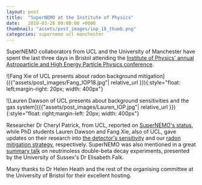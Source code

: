 ```yaml
---
layout: post
title:  "SuperNEMO at the Institute of Physics"
date:   2018-03-28 00:00:00 +0000
thumbnail: "assets/post_images/iop_18_thumb.png"
categories: supernemo ucl manchester
---
```


SuperNEMO collaborators from UCL and the University of Manchester have spent the last three days in Bristol attending the [Institute of Physics' annual Astroparticle and High Energy Particle Physics conference](http://appandhepp2018.iopconfs.org/home).

![Fang Xie of UCL presents about radon background mitigation]({{"assets/post_images/Fang_IOP18.jpg"| relative_url }}){:style="float: left;margin-right: 20px; width: 400px"}

![Lauren Dawson of UCL presents about background sensitivities and the gas system]({{"assets/post_images/Lauren_IOP.jpg"| relative_url }}){:style="float: right;margin-left: 20px; width: 400px"}


Researcher Dr Cheryl Patrick, from UCL, reported on [SuperNEMO's status](https://indico.cern.ch/event/695164/contributions/2922953/attachments/1623700/2584895/CPatrick_SuperNEMO_Status_IOP18.pdf), while PhD students Lauren Dawson and Fang Xie, also of UCL, gave updates on their research into [the detector's sensitivity](https://indico.cern.ch/event/695164/contributions/2922961/attachments/1623584/2584676/LaurenDawsonIoP.pdf) and our [radon mitigation strategy](https://indico.cern.ch/event/695164/contributions/2922964/attachments/1623607/2584725/XF_IOP_2018_WideScreen_V4.3.pdf), respectively. SuperNEMO was also mentioned in a great [summary talk](https://indico.cern.ch/event/695164/contributions/2850994/attachments/1624391/2586146/180328_IOP_HEPP_APP_0nubb_and_nu_mass_E_Falk.pdf) on neutrinoless double-beta decay experiments, presented by the University of Sussex's Dr Elisabeth Falk.

Many thanks to Dr Helen Heath and the rest of the organising committee at the University of Bristol for their excellent hosting.
